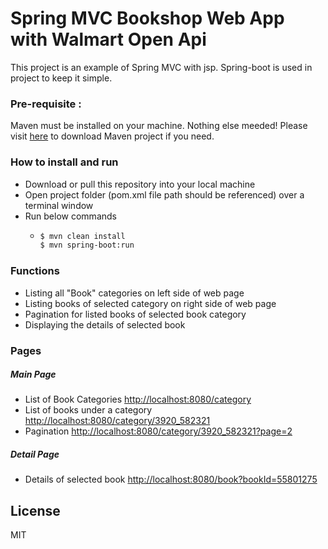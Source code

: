 
# Spring MVC Bookshop Web App with Walmart Open Api
This project is an example of Spring MVC with jsp. Spring-boot is used in project to keep it simple.

###  Pre-requisite : 
Maven must be installed on your machine. Nothing else meeded!
Please visit [here](https://maven.apache.org/download.cgi) to download Maven project if you need.

### How to install and run

  - Download or pull this repository into your local machine
  - Open project folder (pom.xml file path should be referenced) over a terminal window
  - Run below commands
    - ```sh
      $ mvn clean install
      $ mvn spring-boot:run

### Functions

  - Listing all "Book" categories on left side of web page
  - Listing books of selected category on right side of web page
  - Pagination for listed books of selected book category
  - Displaying the details of selected book

### Pages
##### Main Page
- List of Book Categories
[http://localhost:8080/category](http://localhost:8080/category)
- List of books under a category
[http://localhost:8080/category/3920_582321](http://localhost:8080/category/3920_582321)
- Pagination 
[http://localhost:8080/category/3920_582321?page=2](http://localhost:8080/category/3920_582321?page=2)
##### Detail Page
- Details of selected book
[http://localhost:8080/book?bookId=55801275](http://localhost:8080/book?bookId=55801275)

License
----
MIT

